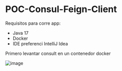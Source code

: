 # POC-Consul-Feign-Client
Requisitos para corre app:
- Java 17
- Docker
- IDE preferenci IntelliJ Idea

Primero levantar consult en un contenedor docker

![image](https://user-images.githubusercontent.com/83673179/236391756-2d8364c5-03be-416b-a28f-77b8bf5a0b19.png)

